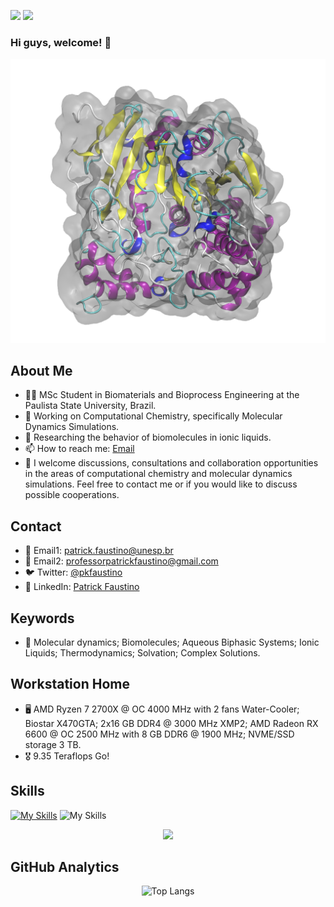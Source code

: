 ![](https://komarev.com/ghpvc/?username=patrickallanfaustino&color=brightgreen&style=for-the-badge&abbreviated=true)
![](https://img.shields.io/github/repo-size/patrickallanfaustino/patrickallanfaustino?style=for-the-badge)

### Hi guys, welcome! 👋

<div align="center">
  
<img src="md.gif" alt="protein">

</div>

## About Me

- 👨‍🎓 MSc Student in Biomaterials and Bioprocess Engineering at the Paulista State University, Brazil.
- 🔬 Working on Computational Chemistry, specifically Molecular Dynamics Simulations.
- 💼 Researching the behavior of biomolecules in ionic liquids.
- 📫 How to reach me: [Email](mailto:patrickfaustino@hotmail.com)
- 💬 I welcome discussions, consultations and collaboration opportunities in the areas of computational chemistry and molecular dynamics simulations. Feel free to contact me or if you would like to discuss possible cooperations.

## Contact

- 📧 Email1: [patrick.faustino@unesp.br](patrick.faustino@unesp.br)
- 📧 Email2: [professorpatrickfaustino@gmail.com](professorpatrickfaustino@gmail.com)
- 🐦 Twitter: [@pkfaustino](https://x.com/pkfaustino)
- 💼 LinkedIn: [Patrick Faustino](https://linkedin.com/in/pckfaustino)

## Keywords

- 🔑 Molecular dynamics; Biomolecules; Aqueous Biphasic Systems; Ionic Liquids; Thermodynamics; Solvation; Complex Solutions.

## Workstation Home
- 🖥️ AMD Ryzen 7 2700X @ OC 4000 MHz with 2 fans Water-Cooler; Biostar X470GTA; 2x16 GB DDR4 @ 3000 MHz XMP2; AMD Radeon RX 6600 @ OC 2500 MHz with 8 GB DDR6 @ 1900 MHz; NVME/SSD storage 3 TB.
- 🎖️ 9.35 Teraflops Go!

## Skills

[![My Skills](https://skillicons.dev/icons?i=ableton,anaconda,autocad,bash,bootstrap,cs,cpp,cmake,css,discord,github,html,jquery,latex,linux,md,mysql,perl,php,powershell,py,sqlite,ubuntu,vim,visualstudio,vscode,windows,julia&theme=light)](https://skillicons.dev)
![My Skills](https://go-skill-icons.vercel.app/api/icons?i=chatgpt,claude,cuda,numpy,jupyter,pandas,matplotlib,seaborn,scipy,digitalocean,ffmpeg,mariadb,notepadpp,scratch,wsl,word,excel,powerpoint,dreamweaver&theme=light)

<div align="center">
  
![](https://github-profile-trophy.vercel.app/?username=patrickallanfaustino&theme=light)

</div>

## GitHub Analytics

<div align="center">
  
![Top Langs](https://github-readme-stats.vercel.app/api/top-langs/?username=patrickallanfaustino&theme=light)

</div>
